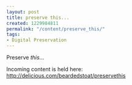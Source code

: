 ```yaml
---
layout: post
title: preserve this...
created: 1229984811
permalink: "/content/preserve_this/"
tags:
- Digital Preservation
---
```

Preserve _this_...

Incoming content is held here: <http://delicious.com/beardedstoat/preservethis>


